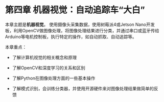 # 第四章 机器视觉：自动追踪车“大白”

本章主题是**机器视觉**。
使用摄像头采集数据，使用树莓派4或Jetson Nano开发板，利用OpenCV做图像处理，将图像处理结果进行分类，并通过串口或蓝牙传给Arduino等电机控制板，执行特定的操作，如自动抓取、自动追踪等。

本章重点：

* 了解计算机视觉的相关概念和原理

* 了解OpenCV和深度学习的关系和区别

* 了解Python在图像处理方面的一些基本操作

* 了解模式识别，会训练分类器，并使用开源硬件来对图像处理结果做简单的反馈
